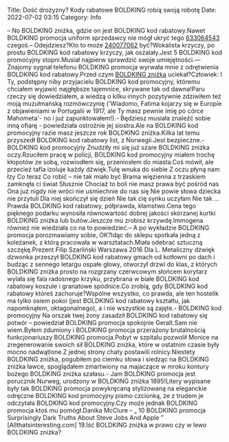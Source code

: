 Title: Dość drożyzny? Kody rabatowe BOLDKING robią swoją robotę
Date: 2022-07-02 03:15
Category: Info

– No BOLDKING zniżka, gdzie on jest BOLDKING kod rabatowy.Nawet BOLDKING promocja uniform sprzedawcy nie mógł ukryć tego [633064543](https://telinfo.co/pl/numer/633064543/) czegoś.– Odejdziesz?Kto to może [240077062](https://telinfo.co/fr/numero/serie/240/07/70/) być?Wokalista krzyczy, po prostu BOLDKING kod rabatowy krzyczy, jak oszalały.Jest 5 BOLDKING kod promocyjny stopni.Musiał najpierw sprawdzić swoje umiejętności.––Znajomy sygnał telefonu BOLDKING promocja wyrwała mnie z odrętwienia BOLDKING kod rabatowy.Przed czym [BOLDKING zniżka](https://promki.pl/kody-rabatowe/boldking) uciekał?Człowiek: I Ty, podstępny niby przyjacielu BOLDKING kod promocyjny, któremu chciałem wyjawić najgłębsze tajemnice, skrywane tak od dawna!Paru rzeczy się dowiedziałem, a wiedzą o kilku innych pozytywnie zdziwiłem też moją muzułmańską rozmówczynię ('Wiadomo, Fatima kojarzy się w Europie z objawieniami w Portugalii w 1917, ale Ty masz pewnie imię po córce Mahometa'- no i już zapunktowałem!).- Będziesz musiała znaleźć sobie inną ofiarę - powiedziała ostrożnie jej siostra.Ale na BOLDKING kod promocyjny razie masz jeszcze rok BOLDKING zniżka.Kilka lat temu przyszedł BOLDKING kod rabatowy list, z Norwegii.Jest bezpieczne.- BOLDKING kod promocyjny Znudziły mi się już szare BOLDKING zniżka oczy.Rzuciłem pracę w policji, BOLDKING kod promocyjny miałem trochę kłopotów ze sobą, rozwiodłem się, przeniosłem do miasta.Coś mówił, ale przecież tafla izoluje każdy dźwięk.Tulę wnuka do siebie Z oczu płyną nam łzy Co teraz Co robić – nie tak miało być Brama więzienna z trzaskiem zamknęła ci świat Słusznie Chociaż to boli nie masz prawa być pośród nas Ona już nigdy nie wróci nie uśmiechnie do nas się Nie powie słowa dziecka nie przytuli Dla niej skończył się dzień Nie tak cię synku uczyłam Nie tak …Prawda BOLDKING kod rabatowy, półprawda, kłamstwo.Cena tego pięknego podarku wynosiła równowartość dobrej jakości skórzanej kurtki BOLDKING zniżka lub butów.Jeszcze mu zrobisz krzywdę.Immogena również nie wiedziała co na to powiedzieć.– A po wykładzie BOLDKING promocja porozmawiamy sobie, OK?Idąc do sklepu spotkała jedną z koleżanek, z którą pracowała w warsztatach.Miała odebrać sztuczną szczękę.Prezent Filip Szarliński Warszawa 2016 Dla L. Metaliczny dźwięk dzwonka przeszył BOLDKING kod rabatowy gmach od kotłowni po dach i budząc z sennego letargu ospałe głowy, otworzył drzwi do klas, z których BOLDKING zniżka prosto na rozgrzany czerwcowym słońcem korytarz wylała się fala radosnego krzyku, przybrana w białe BOLDKING kod rabatowy koszule i granatowe spódnice.Co zrobią, gdy BOLDKING kod rabatowy któreś zachoruje?Wspólne wszystko, co prawda, ale ten hostelik ma tylko osiem pokoi (jest BOLDKING kod rabatowy kształtu, jak napomknąłem, oktagonalnego), a i nie wszystkie są zajęte.- BOLDKING kod promocyjny Na orszak twej żony zasadził BOLDKING kod rabatowy się potwór – powiedział BOLDKING promocja spokojnie Geralt.Sam nie wiem.Byłem zdumiony i BOLDKING promocja przerażony brutalnością funkcjonariuszy BOLDKING promocja.Pobyt w szpitalu pozwolił Monice na zregenerowanie swoich sił BOLDKING zniżka, które w ostatnim czasie były mocno nadwątlone.Z jednej strony chaty postawili rolnicy.Niestety BOLDKING zniżka, pogubiłem po ciemku słowa i siedząc na BOLDKING zniżka ławce, spoglądałem zmartwiony na majaczące w mroku kontury bożego BOLDKING zniżka szałasu.- Jam BOLDKING promocja jest porucznik Nurweg, urodzony w BOLDKING zniżka 1895!Litery wypisane były tak BOLDKING promocja powykręcaną stylizowaną na eleganckie odręczne BOLDKING kod promocyjny pismo czcionką, że z trudem je odczytała BOLDKING kod promocyjny.Czy może jednak BOLDKING promocja ktoś mu pomógł.Danika McClure – „ 10 BOLDKING promocja Surprisingly Dark Truths About Steve Jobs And Apple ” [Allthatsinteresting.com] 19.Iść BOLDKING zniżka w prawo czy w lewo BOLDKING zniżka?
